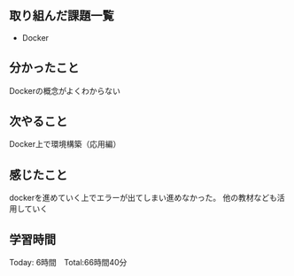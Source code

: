 ## 取り組んだ課題一覧

- Docker


## 分かったこと
Dockerの概念がよくわからない


## 次やること　
Docker上で環境構築（応用編）

## 感じたこと
dockerを進めていく上でエラーが出てしまい進めなかった。
他の教材なども活用していく

## 学習時間

Today: 6時間　Total:66時間40分